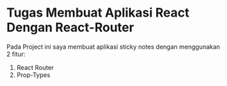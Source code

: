 # Tugas Membuat Aplikasi React Dengan React-Router

Pada Project ini saya membuat aplikasi sticky notes dengan menggunakan 2 fitur:

1. React Router
2. Prop-Types
